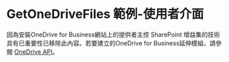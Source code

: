 
# GetOneDriveFiles 範例-使用者介面

因為安裝OneDrive for Business網站上的提供者主控 SharePoint 增益集的技術具有已重要性已移除此內容。若要建立的OneDrive for Business延伸模組，請參閱 [OneDrive API](https://dev.onedrive.com/)。
  
    
    

